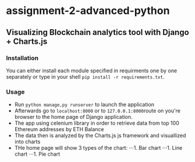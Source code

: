# assignment-2-advanced-python
## Visualizing Blockchain analytics tool with Django + Charts.js

### Installation 
You can either install each module specified in requirments one by one separately or type in your shell ```pip install -r requirements.txt```.

### Usage
* Run ```python manage,py runserver``` to launch the application
* Afterwards go to ```localhost:8000``` or to ```127.0.0.1:8000```route on you're browser to the home page of Django application.
* The app using celenium library in order to retrieve data from top 100 Ethereum addresses by ETH Balance
* The data then is analyzed by the Charts.js js framework and visuallized into charts
* THe home page will show 3 types of the chart:
⋅⋅⋅1. Bar chart
⋅⋅⋅1. Line chart
⋅⋅⋅1. Pie chart


